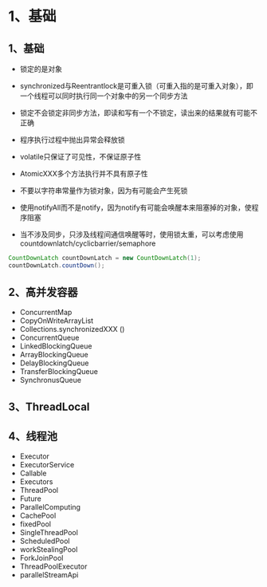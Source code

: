 # 1、基础

## 1、基础

- 锁定的是对象

- synchronized与Reentrantlock是可重入锁（可重入指的是可重入对象），即一个线程可以同时执行同一个对象中的另一个同步方法

- 锁定不会锁定非同步方法，即读和写有一个不锁定，读出来的结果就有可能不正确

- 程序执行过程中抛出异常会释放锁

- volatile只保证了可见性，不保证原子性

- AtomicXXX多个方法执行并不具有原子性

- 不要以字符串常量作为锁对象，因为有可能会产生死锁

- 使用notifyAll而不是notify，因为notify有可能会唤醒本来阻塞掉的对象，使程序阻塞
- 当不涉及同步，只涉及线程间通信唤醒等时，使用锁太重，可以考虑使用countdownlatch/cyclicbarrier/semaphore

```java
CountDownLatch countDownLatch = new CountDownLatch(1);
countDownLatch.countDown();
```

## 2、高并发容器

- ConcurrentMap
- CopyOnWriteArrayList
- Collections.synchronizedXXX ()
- ConcurrentQueue
- LinkedBlockingQueue
- ArrayBlockingQueue
- DelayBlockingQueue
- TransferBlockingQueue
- SynchronusQueue

## 3、ThreadLocal

## 4、线程池

- Executor
- ExecutorService
- Callable
- Executors
- ThreadPool
- Future
- ParallelComputing
- CachePool
- fixedPool
- SingleThreadPool
- ScheduledPool
- workStealingPool
- ForkJoinPool
- ThreadPoolExecutor
- parallelStreamApi
